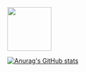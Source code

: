 <div>
  <img src="https://cultofthepartyparrot.com/parrots/hd/githubparrot.gif" width="100" height="100"/>
</div>

[![Anurag's GitHub stats](https://github-readme-stats.vercel.app/api?username=yulong88888)](https://github.com/anuraghazra/github-readme-stats)

<!--
**yulong88888/yulong88888** is a ✨ _special_ ✨ repository because its `README.md` (this file) appears on your GitHub profile.

Here are some ideas to get you started:

- 🔭 I’m currently working on ...
- 🌱 I’m currently learning ...
- 👯 I’m looking to collaborate on ...
- 🤔 I’m looking for help with ...
- 💬 Ask me about ...
- 📫 How to reach me: ...
- 😄 Pronouns: ...
- ⚡ Fun fact: ...
-->

